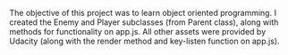 The objective of this project was to learn object oriented programming. I created the Enemy and Player subclasses (from Parent class), along with methods for functionality on app.js. All other assets were provided by Udacity (along with the render method and key-listen function on app.js). 
